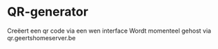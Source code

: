 # QR-generator
Creëert een qr code via een wen interface
Wordt momenteel gehost via qr.geertshomeserver.be
